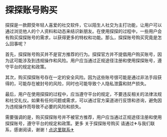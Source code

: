 # 探探账号购买

探探是一款颇受年轻人喜爱的社交软件，它以陌生人社交为主打功能，让用户可以通过浏览他人的个人资料和动态来结识新朋友。在使用探探的过程中，一些用户会有购买探探账号的需求，以获得更多的特权和功能。那么，探探账号购买究竟是怎么回事呢？

首先，探探账号购买并不是官方推荐的行为。探探官方并不提倡用户购买账号，因为这可能涉及到违规操作和风险。用户应当通过正规途径注册和使用探探账号，遵守平台的规定和政策。

其次，购买探探账号存在一定的安全风险。因为这些账号很可能是通过非法手段获得的，可能存在被封号的风险，同时也可能导致个人隐私泄露和财产损失。

最后，用户在使用探探的过程中，应当遵守平台的规定，不要违反相关的法律法规和社交礼仪。如果有任何问题或需求，可以通过官方渠道进行反馈和咨询，避免因为违规操作而导致不必要的风险和损失。

需要强调的是，购买探探账号并不被官方推荐，用户应当通过正规途径注册和使用探探账号，遵守平台的规定和政策。更多 关于探探账号购买 请通过✈与我们联系，感谢阅读，谢谢！[点这里联系✈](https://sim.k02.cc)